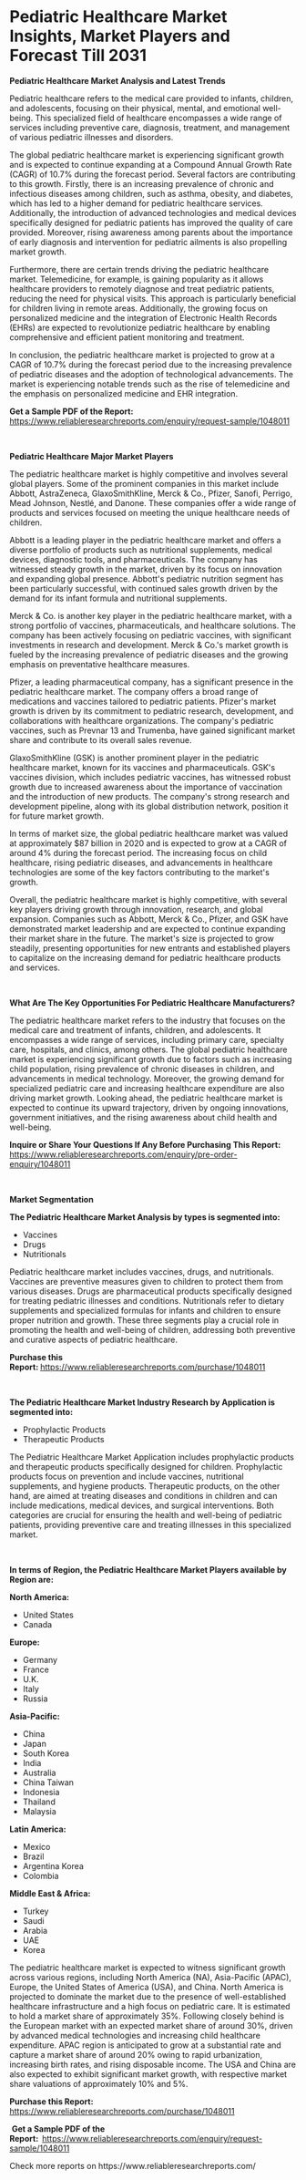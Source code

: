 <p><h1>Pediatric Healthcare Market Insights, Market Players and Forecast Till 2031</h1></p><p><strong>Pediatric Healthcare Market Analysis and Latest Trends</strong></p>
<p><p>Pediatric healthcare refers to the medical care provided to infants, children, and adolescents, focusing on their physical, mental, and emotional well-being. This specialized field of healthcare encompasses a wide range of services including preventive care, diagnosis, treatment, and management of various pediatric illnesses and disorders.</p><p>The global pediatric healthcare market is experiencing significant growth and is expected to continue expanding at a Compound Annual Growth Rate (CAGR) of 10.7% during the forecast period. Several factors are contributing to this growth. Firstly, there is an increasing prevalence of chronic and infectious diseases among children, such as asthma, obesity, and diabetes, which has led to a higher demand for pediatric healthcare services. Additionally, the introduction of advanced technologies and medical devices specifically designed for pediatric patients has improved the quality of care provided. Moreover, rising awareness among parents about the importance of early diagnosis and intervention for pediatric ailments is also propelling market growth.</p><p>Furthermore, there are certain trends driving the pediatric healthcare market. Telemedicine, for example, is gaining popularity as it allows healthcare providers to remotely diagnose and treat pediatric patients, reducing the need for physical visits. This approach is particularly beneficial for children living in remote areas. Additionally, the growing focus on personalized medicine and the integration of Electronic Health Records (EHRs) are expected to revolutionize pediatric healthcare by enabling comprehensive and efficient patient monitoring and treatment.</p><p>In conclusion, the pediatric healthcare market is projected to grow at a CAGR of 10.7% during the forecast period due to the increasing prevalence of pediatric diseases and the adoption of technological advancements. The market is experiencing notable trends such as the rise of telemedicine and the emphasis on personalized medicine and EHR integration.</p></p>
<p><strong>Get a Sample PDF of the Report:&nbsp;</strong> <a href="https://www.reliableresearchreports.com/enquiry/request-sample/1048011">https://www.reliableresearchreports.com/enquiry/request-sample/1048011</a></p>
<p>&nbsp;</p>
<p><strong>Pediatric Healthcare Major Market Players</strong></p>
<p><p>The pediatric healthcare market is highly competitive and involves several global players. Some of the prominent companies in this market include Abbott, AstraZeneca, GlaxoSmithKline, Merck & Co., Pfizer, Sanofi, Perrigo, Mead Johnson, Nestlé, and Danone. These companies offer a wide range of products and services focused on meeting the unique healthcare needs of children.</p><p>Abbott is a leading player in the pediatric healthcare market and offers a diverse portfolio of products such as nutritional supplements, medical devices, diagnostic tools, and pharmaceuticals. The company has witnessed steady growth in the market, driven by its focus on innovation and expanding global presence. Abbott's pediatric nutrition segment has been particularly successful, with continued sales growth driven by the demand for its infant formula and nutritional supplements.</p><p>Merck & Co. is another key player in the pediatric healthcare market, with a strong portfolio of vaccines, pharmaceuticals, and healthcare solutions. The company has been actively focusing on pediatric vaccines, with significant investments in research and development. Merck & Co.'s market growth is fueled by the increasing prevalence of pediatric diseases and the growing emphasis on preventative healthcare measures.</p><p>Pfizer, a leading pharmaceutical company, has a significant presence in the pediatric healthcare market. The company offers a broad range of medications and vaccines tailored to pediatric patients. Pfizer's market growth is driven by its commitment to pediatric research, development, and collaborations with healthcare organizations. The company's pediatric vaccines, such as Prevnar 13 and Trumenba, have gained significant market share and contribute to its overall sales revenue.</p><p>GlaxoSmithKline (GSK) is another prominent player in the pediatric healthcare market, known for its vaccines and pharmaceuticals. GSK's vaccines division, which includes pediatric vaccines, has witnessed robust growth due to increased awareness about the importance of vaccination and the introduction of new products. The company's strong research and development pipeline, along with its global distribution network, position it for future market growth.</p><p>In terms of market size, the global pediatric healthcare market was valued at approximately $87 billion in 2020 and is expected to grow at a CAGR of around 4% during the forecast period. The increasing focus on child healthcare, rising pediatric diseases, and advancements in healthcare technologies are some of the key factors contributing to the market's growth.</p><p>Overall, the pediatric healthcare market is highly competitive, with several key players driving growth through innovation, research, and global expansion. Companies such as Abbott, Merck & Co., Pfizer, and GSK have demonstrated market leadership and are expected to continue expanding their market share in the future. The market's size is projected to grow steadily, presenting opportunities for new entrants and established players to capitalize on the increasing demand for pediatric healthcare products and services.</p></p>
<p>&nbsp;</p>
<p><strong>What Are The Key Opportunities For Pediatric Healthcare Manufacturers?</strong></p>
<p><p>The pediatric healthcare market refers to the industry that focuses on the medical care and treatment of infants, children, and adolescents. It encompasses a wide range of services, including primary care, specialty care, hospitals, and clinics, among others. The global pediatric healthcare market is experiencing significant growth due to factors such as increasing child population, rising prevalence of chronic diseases in children, and advancements in medical technology. Moreover, the growing demand for specialized pediatric care and increasing healthcare expenditure are also driving market growth. Looking ahead, the pediatric healthcare market is expected to continue its upward trajectory, driven by ongoing innovations, government initiatives, and the rising awareness about child health and well-being.</p></p>
<p><strong>Inquire or Share Your Questions If Any Before Purchasing This Report:</strong> <a href="https://www.reliableresearchreports.com/enquiry/pre-order-enquiry/1048011">https://www.reliableresearchreports.com/enquiry/pre-order-enquiry/1048011</a></p>
<p>&nbsp;</p>
<p><strong>Market Segmentation</strong></p>
<p><strong>The Pediatric Healthcare Market Analysis by types is segmented into:</strong></p>
<p><ul><li>Vaccines</li><li>Drugs</li><li>Nutritionals</li></ul></p>
<p><p>Pediatric healthcare market includes vaccines, drugs, and nutritionals. Vaccines are preventive measures given to children to protect them from various diseases. Drugs are pharmaceutical products specifically designed for treating pediatric illnesses and conditions. Nutritionals refer to dietary supplements and specialized formulas for infants and children to ensure proper nutrition and growth. These three segments play a crucial role in promoting the health and well-being of children, addressing both preventive and curative aspects of pediatric healthcare.</p></p>
<p><strong>Purchase this Report:&nbsp;</strong><a href="https://www.reliableresearchreports.com/purchase/1048011">https://www.reliableresearchreports.com/purchase/1048011</a></p>
<p>&nbsp;</p>
<p><strong>The Pediatric Healthcare Market Industry Research by Application is segmented into:</strong></p>
<p><ul><li>Prophylactic Products</li><li>Therapeutic Products</li></ul></p>
<p><p>The Pediatric Healthcare Market Application includes prophylactic products and therapeutic products specifically designed for children. Prophylactic products focus on prevention and include vaccines, nutritional supplements, and hygiene products. Therapeutic products, on the other hand, are aimed at treating diseases and conditions in children and can include medications, medical devices, and surgical interventions. Both categories are crucial for ensuring the health and well-being of pediatric patients, providing preventive care and treating illnesses in this specialized market.</p></p>
<p>&nbsp;</p>
<p><strong>In terms of Region, the Pediatric Healthcare Market Players available by Region are:</strong></p>
<p>
    <p> <strong> North America: </strong>
        <ul>
            <li>United States</li>
            <li>Canada</li>
        </ul>
        </p> 
    <p> <strong> Europe: </strong>
        <ul>
            <li>Germany</li>
            <li>France</li>
            <li>U.K.</li>
            <li>Italy</li>
            <li>Russia</li>
        </ul>
        </p> 
    <p> <strong> Asia-Pacific: </strong>
        <ul>
            <li>China</li>
            <li>Japan</li>
            <li>South Korea</li>
            <li>India</li>
            <li>Australia</li>
            <li>China Taiwan</li>
            <li>Indonesia</li>
            <li>Thailand</li>
            <li>Malaysia</li>
        </ul>
        </p> 
    <p> <strong> Latin America: </strong>
        <ul>
            <li>Mexico</li>
            <li>Brazil</li>
            <li>Argentina Korea</li>
            <li>Colombia</li>
        </ul>
        </p> 
    <p> <strong> Middle East & Africa: </strong>
        <ul>
            <li>Turkey</li>
            <li>Saudi</li>
            <li>Arabia</li>
            <li>UAE</li>
            <li>Korea</li>
        </ul>
    </p>
    </p>
<p><p>The pediatric healthcare market is expected to witness significant growth across various regions, including North America (NA), Asia-Pacific (APAC), Europe, the United States of America (USA), and China. North America is projected to dominate the market due to the presence of well-established healthcare infrastructure and a high focus on pediatric care. It is estimated to hold a market share of approximately 35%. Following closely behind is the European market with an expected market share of around 30%, driven by advanced medical technologies and increasing child healthcare expenditure. APAC region is anticipated to grow at a substantial rate and capture a market share of around 20% owing to rapid urbanization, increasing birth rates, and rising disposable income. The USA and China are also expected to exhibit significant market growth, with respective market share valuations of approximately 10% and 5%.</p></p>
<p><strong>Purchase this Report: </strong><a href="https://www.reliableresearchreports.com/purchase/1048011">https://www.reliableresearchreports.com/purchase/1048011</a></p>
<p>&nbsp;<strong>Get a Sample PDF of the Report:&nbsp;&nbsp;</strong><a href="https://www.reliableresearchreports.com/enquiry/request-sample/1048011">https://www.reliableresearchreports.com/enquiry/request-sample/1048011</a></p>
<p><strong></strong></p>
<p>Check more reports on https://www.reliableresearchreports.com/</p>